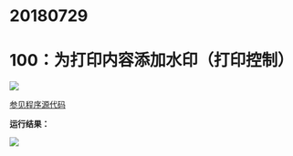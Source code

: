 # 20180729

# 100：为打印内容添加水印（打印控制）

<img src="http://image.renkaigis.com/keepcoding/2018072901.png">

<a href="https://github.com/renkaigis/KeepCoding/tree/master/2018/07/29" target="_blank">参见程序源代码</a>

**运行结果：**

<img src="http://image.renkaigis.com/keepcoding/2018072902.png">
